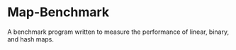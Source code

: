 # Map-Benchmark
A benchmark program written to measure the performance of linear, binary, and hash maps.
